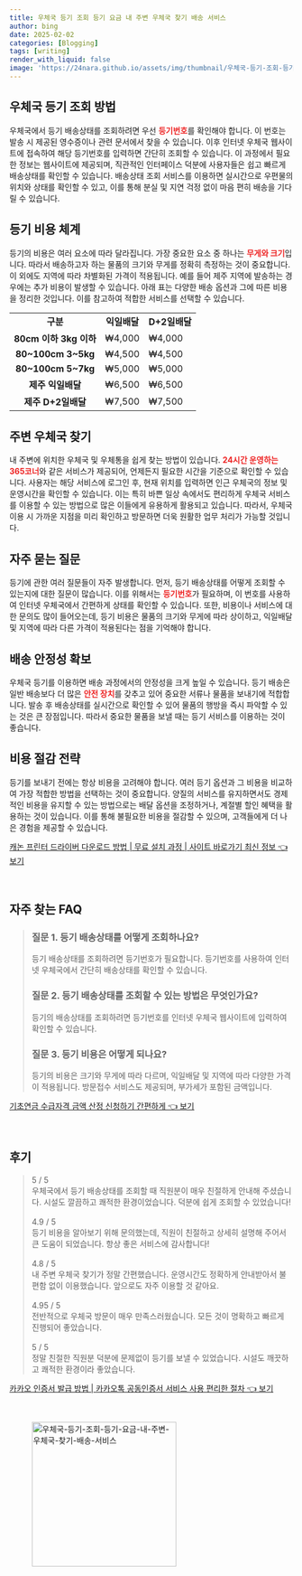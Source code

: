 ```yaml
---
title: 우체국 등기 조회 등기 요금 내 주변 우체국 찾기 배송 서비스
author: bing
date: 2025-02-02
categories: [Blogging]
tags: [writing]
render_with_liquid: false
image: 'https://24nara.github.io/assets/img/thumbnail/우체국-등기-조회-등기-요금-내-주변-우체국-찾기-배송-서비스.webp'
---
```



<h2 id='우체국-등기-조회-방법'>우체국 등기 조회 방법</h2>

<p>우체국에서 등기 배송상태를 조회하려면 우선 <b><span style="color: #ee2323;">등기번호</span></b>를 확인해야 합니다. 이 번호는 발송 시 제공된 영수증이나 관련 문서에서 찾을 수 있습니다. 이후 인터넷 우체국 웹사이트에 접속하여 해당 등기번호를 입력하면 간단히 조회할 수 있습니다. 이 과정에서 필요한 정보는 웹사이트에 제공되며, 직관적인 인터페이스 덕분에 사용자들은 쉽고 빠르게 배송상태를 확인할 수 있습니다. 배송상태 조회 서비스를 이용하면 실시간으로 우편물의 위치와 상태를 확인할 수 있고, 이를 통해 분실 및 지연 걱정 없이 마음 편히 배송을 기다릴 수 있습니다.</p>

<h2 id='등기-비용-체계'>등기 비용 체계</h2>

<p>등기의 비용은 여러 요소에 따라 달라집니다. 가장 중요한 요소 중 하나는 <b><span style="color: #ee2323;">무게와 크기</span></b>입니다. 따라서 배송하고자 하는 물품의 크기와 무게를 정확히 측정하는 것이 중요합니다. 이 외에도 지역에 따라 차별화된 가격이 적용됩니다. 예를 들어 제주 지역에 발송하는 경우에는 추가 비용이 발생할 수 있습니다. 아래 표는 다양한 배송 옵션과 그에 따른 비용을 정리한 것입니다. 이를 참고하여 적합한 서비스를 선택할 수 있습니다.</p>

<table>
    <tr>
        <td style="text-align: center; height: 17px;"><b>구분</b></td>
        <td style="text-align: center; height: 17px;"><b>익일배달</b></td>
        <td style="text-align: center; height: 17px;"><b>D+2일배달</b></td>
    </tr>
    <tr>
        <td style="text-align: center; height: 17px;"><b>80cm 이하 3kg 이하</b></td>
        <td>₩4,000</td>
        <td>₩4,000</td>
    </tr>
    <tr>
        <td style="text-align: center; height: 17px;"><b>80~100cm 3~5kg</b></td>
        <td>₩4,500</td>
        <td>₩4,500</td>
    </tr>
    <tr>
        <td style="text-align: center; height: 17px;"><b>80~100cm 5~7kg</b></td>
        <td>₩5,000</td>
        <td>₩5,000</td>
    </tr>
    <tr>
        <td style="text-align: center; height: 17px;"><b>제주 익일배달</b></td>
        <td>₩6,500</td>
        <td>₩6,500</td>
    </tr>
    <tr>
        <td style="text-align: center; height: 17px;"><b>제주 D+2일배달</b></td>
        <td>₩7,500</td>
        <td>₩7,500</td>
    </tr>
</table>

<h2 id='주변-우체국-찾기'>주변 우체국 찾기</h2>

<p>내 주변에 위치한 우체국 및 우체통을 쉽게 찾는 방법이 있습니다. <b><span style="color: #ee2323;">24시간 운영하는 365코너</span></b>와 같은 서비스가 제공되어, 언제든지 필요한 시간을 기준으로 확인할 수 있습니다. 사용자는 해당 서비스에 로그인 후, 현재 위치를 입력하면 인근 우체국의 정보 및 운영시간을 확인할 수 있습니다. 이는 특히 바쁜 일상 속에서도 편리하게 우체국 서비스를 이용할 수 있는 방법으로 많은 이들에게 유용하게 활용되고 있습니다. 따라서, 우체국 이용 시 가까운 지점을 미리 확인하고 방문하면 더욱 원활한 업무 처리가 가능할 것입니다.</p>

<h2 id='자주-묻는-질문'>자주 묻는 질문</h2>

<p>등기에 관한 여러 질문들이 자주 발생합니다. 먼저, 등기 배송상태를 어떻게 조회할 수 있는지에 대한 질문이 많습니다. 이를 위해서는 <b><span style="color: #ee2323;">등기번호</span></b>가 필요하며, 이 번호를 사용하여 인터넷 우체국에서 간편하게 상태를 확인할 수 있습니다. 또한, 비용이나 서비스에 대한 문의도 많이 들어오는데, 등기 비용은 물품의 크기와 무게에 따라 상이하고, 익일배달 및 지역에 따라 다른 가격이 적용된다는 점을 기억해야 합니다.</p>

<h2 id='배송-안정성-확보'>배송 안정성 확보</h2>

<p>우체국 등기를 이용하면 배송 과정에서의 안정성을 크게 높일 수 있습니다. 등기 배송은 일반 배송보다 더 많은 <b><span style="color: #ee2323;">안전 장치</span></b>를 갖추고 있어 중요한 서류나 물품을 보내기에 적합합니다. 발송 후 배송상태를 실시간으로 확인할 수 있어 물품의 행방을 즉시 파악할 수 있는 것은 큰 장점입니다. 따라서 중요한 물품을 보낼 때는 등기 서비스를 이용하는 것이 좋습니다.</p>

<h2 id='비용-절감-전략'>비용 절감 전략</h2>

<p>등기를 보내기 전에는 항상 비용을 고려해야 합니다. 여러 등기 옵션과 그 비용을 비교하여 가장 적합한 방법을 선택하는 것이 중요합니다. 양질의 서비스를 유지하면서도 경제적인 비용을 유지할 수 있는 방법으로는 배달 옵션을 조정하거나, 계절별 할인 혜택을 활용하는 것이 있습니다. 이를 통해 불필요한 비용을 절감할 수 있으며, 고객들에게 더 나은 경험을 제공할 수 있습니다.</p>


<p><a class="click-button" title="캐논 프린터 드라이버 다운로드 방법 | 무료 설치 과정 | 사이트 바로가기 최신 정보" href="https://24nara.github.io/posts/%EC%BA%90%EB%85%BC-%ED%94%84%EB%A6%B0%ED%84%B0-%EB%93%9C%EB%9D%BC%EC%9D%B4%EB%B2%84-%EB%8B%A4%EC%9A%B4%EB%A1%9C%EB%93%9C-%EB%B0%A9%EB%B2%95-%EB%AC%B4%EB%A3%8C-%EC%84%A4%EC%B9%98-%EA%B3%BC%EC%A0%95-%EC%82%AC%EC%9D%B4%ED%8A%B8-%EB%B0%94%EB%A1%9C%EA%B0%80%EA%B8%B0-%EC%B5%9C%EC%8B%A0-%EC%A0%95%EB%B3%B4/" rel="dofollow">캐논 프린터 드라이버 다운로드 방법 | 무료 설치 과정 | 사이트 바로가기 최신 정보 👈 보기</a></p><br>
<h2 id='자주_찾는_FAQ'>자주 찾는 FAQ</h2>
<div itemscope="" itemtype="https://schema.org/FAQPage"> 
<blockquote> 
<div itemscope="" itemprop="mainEntity" itemtype="https://schema.org/Question"> 
<h3 itemprop="name">질문 1. 등기 배송상태를 어떻게 조회하나요?</h3> 
<div itemscope="" itemprop="acceptedAnswer" itemtype="https://schema.org/Answer"> 
<span itemprop="text"> 
<p>등기 배송상태를 조회하려면 등기번호가 필요합니다. 등기번호를 사용하여 인터넷 우체국에서 간단히 배송상태를 확인할 수 있습니다.</p> 
</span> 
</div> 
</div> 

<div itemscope="" itemprop="mainEntity" itemtype="https://schema.org/Question"> 
<h3 itemprop="name">질문 2. 등기 배송상태를 조회할 수 있는 방법은 무엇인가요?</h3> 
<div itemscope="" itemprop="acceptedAnswer" itemtype="https://schema.org/Answer"> 
<span itemprop="text"> 
<p>등기의 배송상태를 조회하려면 등기번호를 인터넷 우체국 웹사이트에 입력하여 확인할 수 있습니다.</p> 
</span> 
</div> 
</div> 

<div itemscope="" itemprop="mainEntity" itemtype="https://schema.org/Question"> 
<h3 itemprop="name">질문 3. 등기 비용은 어떻게 되나요?</h3> 
<div itemscope="" itemprop="acceptedAnswer" itemtype="https://schema.org/Answer"> 
<span itemprop="text"> 
<p>등기의 비용은 크기와 무게에 따라 다르며, 익일배달 및 지역에 따라 다양한 가격이 적용됩니다. 방문접수 서비스도 제공되며, 부가세가 포함된 금액입니다.</p> 
</span> 
</div> 
</div> 
</blockquote> 
</div>
<p><a class="click-button" title="기초연금 수급자격 금액 산정 신청하기 간편하게" href="https://24nara.github.io/posts/%EA%B8%B0%EC%B4%88%EC%97%B0%EA%B8%88-%EC%88%98%EA%B8%89%EC%9E%90%EA%B2%A9-%EA%B8%88%EC%95%A1-%EC%82%B0%EC%A0%95-%EC%8B%A0%EC%B2%AD%ED%95%98%EA%B8%B0-%EA%B0%84%ED%8E%B8%ED%95%98%EA%B2%8C/" rel="dofollow">기초연금 수급자격 금액 산정 신청하기 간편하게 👈 보기</a></p><br>
<h2 id='후기'>후기</h2>
<div itemscope itemtype="https://schema.org/Product">
  <blockquote>
  <div itemprop="review" itemscope itemtype="https://schema.org/Review">
      <div itemprop="reviewRating" itemscope itemtype="https://schema.org/Rating"> <span itemprop="ratingValue">5</span> / <span itemprop="bestRating">5</span> </div>
      <span itemprop="reviewBody">우체국에서 등기 배송상태를 조회할 때 직원분이 매우 친절하게 안내해 주셨습니다. 시설도 깔끔하고 쾌적한 환경이었습니다. 덕분에 쉽게 조회할 수 있었습니다!</span>
  </div>
  <br>
  <div itemprop="review" itemscope itemtype="https://schema.org/Review">
      <div itemprop="reviewRating" itemscope itemtype="https://schema.org/Rating"> <span itemprop="ratingValue">4.9</span> / <span itemprop="bestRating">5</span> </div>
      <span itemprop="reviewBody">등기 비용을 알아보기 위해 문의했는데, 직원이 친절하고 상세히 설명해 주어서 큰 도움이 되었습니다. 항상 좋은 서비스에 감사합니다!</span>
  </div>
  <br>
  <div itemprop="review" itemscope itemtype="https://schema.org/Review">
      <div itemprop="reviewRating" itemscope itemtype="https://schema.org/Rating"> <span itemprop="ratingValue">4.8</span> / <span itemprop="bestRating">5</span> </div>
      <span itemprop="reviewBody">내 주변 우체국 찾기가 정말 간편했습니다. 운영시간도 정확하게 안내받아서 불편함 없이 이용했습니다. 앞으로도 자주 이용할 것 같아요.</span>
  </div>
  <br>
  <div itemprop="review" itemscope itemtype="https://schema.org/Review">
      <div itemprop="reviewRating" itemscope itemtype="https://schema.org/Rating"> <span itemprop="ratingValue">4.95</span> / <span itemprop="bestRating">5</span> </div>
      <span itemprop="reviewBody">전반적으로 우체국 방문이 매우 만족스러웠습니다. 모든 것이 명확하고 빠르게 진행되어 좋았습니다.</span>
  </div>
  <br>
  <div itemprop="review" itemscope itemtype="https://schema.org/Review">
      <div itemprop="reviewRating" itemscope itemtype="https://schema.org/Rating"> <span itemprop="ratingValue">5</span> / <span itemprop="bestRating">5</span> </div>
      <span itemprop="reviewBody">정말 친절한 직원분 덕분에 문제없이 등기를 보낼 수 있었습니다. 시설도 깨끗하고 쾌적한 환경이라 좋았습니다.</span>
  </div>
  </blockquote>
</div>
<p><a class="click-button" title="카카오 인증서 발급 방법 | 카카오톡 공동인증서 서비스 사용 편리한 절차" href="https://24nara.github.io/posts/%EC%B9%B4%EC%B9%B4%EC%98%A4-%EC%9D%B8%EC%A6%9D%EC%84%9C-%EB%B0%9C%EA%B8%89-%EB%B0%A9%EB%B2%95-%EC%B9%B4%EC%B9%B4%EC%98%A4%ED%86%A1-%EA%B3%B5%EB%8F%99%EC%9D%B8%EC%A6%9D%EC%84%9C-%EC%84%9C%EB%B9%84%EC%8A%A4-%EC%82%AC%EC%9A%A9-%ED%8E%B8%EB%A6%AC%ED%95%9C-%EC%A0%88%EC%B0%A8/" rel="dofollow">카카오 인증서 발급 방법 | 카카오톡 공동인증서 서비스 사용 편리한 절차 👈 보기</a></p><br>
<figure class="image"><img src="https://24nara.github.io/assets/img/thumbnail/우체국-등기-조회-등기-요금-내-주변-우체국-찾기-배송-서비스.webp" alt="우체국-등기-조회-등기-요금-내-주변-우체국-찾기-배송-서비스" width="256" height="256"></figure>